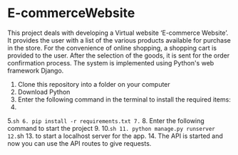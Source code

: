 # E-commerceWebsite
This project deals with developing a Virtual website ‘E-commerce Website’. It provides the user with a list of the various products available for purchase in the store. For the convenience of online shopping, a shopping cart is provided to the user. After the selection of the goods, it is sent for the order confirmation process. The system is implemented using Python's web framework Django.

1. Clone this repository into a folder on your computer
2. Download Python
3. Enter the following command in the terminal to install the required items:
4. 
5.```sh
6. pip install -r requirements.txt
7.```
8. Enter the following command to start the project
9. 
10.```sh
11. python manage.py runserver
12.```sh
13. to start a localhost server for the app.
14. The API is started and now you can use the API routes to give requests.
